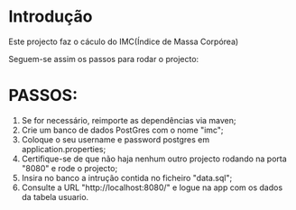 # Introdução
Este projecto faz o cáculo do IMC(Índice de Massa Corpórea) 

Seguem-se assim os passos para rodar o projecto:

# PASSOS:
1. Se for necessário, reimporte as dependências via maven;
2. Crie um banco de dados PostGres com o nome "imc";
3. Coloque o seu username e password postgres em application.properties;
4. Certifique-se de que não haja nenhum outro projecto rodando na porta "8080" e rode o projecto;
5. Insira no banco a intrução contida no ficheiro "data.sql";
6. Consulte a URL "http://localhost:8080/" e logue na app com os dados da tabela usuario.
